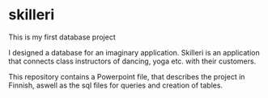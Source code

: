 # skilleri
This is my first database project

I designed a database for an imaginary application.
Skilleri is an application that connects class instructors of dancing, yoga etc. with their customers.

This repository contains a Powerpoint file, that describes the project in Finnish, aswell as the sql files for queries and creation of tables.

